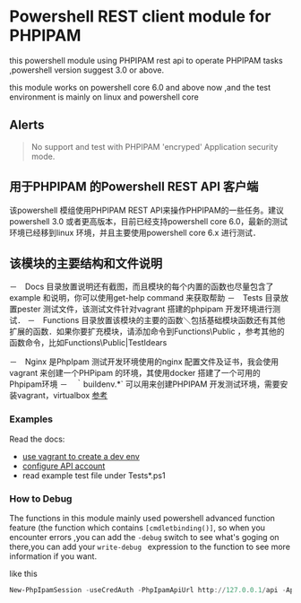 # Powershell REST client module for PHPIPAM

this powershell module using PHPIPAM rest api to operate PHPIPAM tasks ,powershell version suggest 3.0 or above.

this module works on powershell core 6.0 and above now ,and the test environment is mainly on linux and powershell core

## Alerts

> No support and test with PHPIPAM 'encryped' Application security mode. 

## 用于PHPIPAM 的Powershell REST API 客户端
该powershell 模组使用PHPIPAM REST API来操作PHPIPAM的一些任务。建议powershell 3.0 或者更高版本，目前已经支持powershell core 6.0，最新的测试环境已经移到linux 环境，并且主要使用powershell core 6.x 进行测试．


## 该模块的主要结构和文件说明
－　Docs 目录放置说明还有截图，而且模块的每个内置的函数也尽量包含了example 和说明，你可以使用get-help command 来获取帮助
－　Tests 目录放置pester 测试文件，该测试文件针对vagrant 搭建的phpipam 开发环境进行测试．
－　Functions 目录放置该模块的主要的函数＼包括基础模块函数还有其他扩展的函数．如果你要扩充模块，请添加命令到Functions\Public ，参考其他的函数命令，比如Functions\Public|TestIdears

－　Nginx 是PhpIpam 测试开发环境使用的nginx 配置文件及证书，我会使用vagrant 来创建一个PHPipam 的环境，其使用docker 搭建了一个可用的Phpipam环境
－　｀buildenv.*` 可以用来创建PHPIPAM 开发测试环境，需要安装vagrant，virtualbox [参考]("Docs\1.create_dev_env_with_vagrant.md")




### Examples

Read the docs:
- [use vagrant to create a dev env]("Docs\1.create_dev_env_with_vagrant.md")
- [configure API account](Docs\2.configure_API.md)
- read example test file under Tests\*.ps1

### How to Debug
The functions in this module mainly used powershell advanced function feature (the function which contains `[cmdletbinding()]`, so when you encounter errors ,you can add the `-debug` switch to see what's goging on there,you can add your `write-debug ` expression to the function to see more information if you want.


like this
``` powershell
New-PhpIpamSession -useCredAuth -PhpIpamApiUrl http://127.0.0.1/api -AppID script2 -userName admin -password password -debug
```
